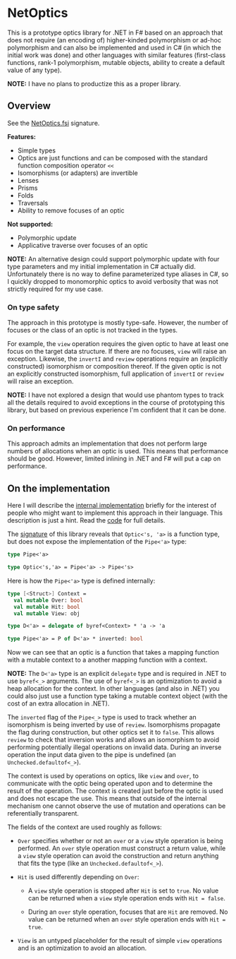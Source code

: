 # NetOptics

This is a prototype optics library for .NET in F# based on an approach that does
not require (an encoding of) higher-kinded polymorphism or ad-hoc polymorphism
and can also be implemented and used in C# (in which the initial work was done)
and other languages with similar features (first-class functions, rank-1
polymorphism, mutable objects, ability to create a default value of any type).

**NOTE:** I have no plans to productize this as a proper library.

## Overview

See the [NetOptics.fsi](NetOptics.fsi) signature.

**Features:**

- Simple types
- Optics are just functions and can be composed with the standard function
  composition operator `<<`
- Isomorphisms (or adapters) are invertible
- Lenses
- Prisms
- Folds
- Traversals
- Ability to remove focuses of an optic

**Not supported:**

- Polymorphic update
- Applicative traverse over focuses of an optic

**NOTE:** An alternative design could support polymorphic update with four type
parameters and my initial implementation in C# actually did. Unfortunately there
is no way to define parameterized type aliases in C#, so I quickly dropped to
monomorphic optics to avoid verbosity that was not strictly required for my use
case.

### On type safety

The approach in this prototype is mostly type-safe. However, the number of
focuses or the class of an optic is not tracked in the types.

For example, the `view` operation requires the given optic to have at least one
focus on the target data structure. If there are no focuses, `view` will raise
an exception. Likewise, the `invertI` and `review` operations require an
(explicitly constructed) isomorphism or composition thereof. If the given optic
is not an explicitly constructed isomorphism, full application of `invertI` or
`review` will raise an exception.

**NOTE:** I have not explored a design that would use phantom types to track all
the details required to avoid exceptions in the course of prototyping this
library, but based on previous experience I'm confident that it can be done.

### On performance

This approach admits an implementation that does not perform large numbers of
allocations when an optic is used. This means that performance should be good.
However, limited inlining in .NET and F# will put a cap on performance.

## On the implementation

Here I will describe the [internal implementation](NetOptics.fs) briefly for the
interest of people who might want to implement this approach in their language.
This description is just a hint. Read the [code](NetOptics.fs) for full details.

The [signature](NetOptics.fsi) of this library reveals that `Optic<'s, 'a>` is a
function type, but does not expose the implementation of the `Pipe<'a>` type:

```fsharp
type Pipe<'a>

type Optic<'s,'a> = Pipe<'a> -> Pipe<'s>
```

Here is how the `Pipe<'a>` type is defined internally:

```fsharp
type [<Struct>] Context =
  val mutable Over: bool
  val mutable Hit: bool
  val mutable View: obj

type D<'a> = delegate of byref<Context> * 'a -> 'a

type Pipe<'a> = P of D<'a> * inverted: bool
```

Now we can see that an optic is a function that takes a mapping function with a
mutable context to a another mapping function with a context.

**NOTE:** The `D<'a>` type is an explicit `delegate` type and is required in
.NET to use `byref<_>` arguments. The use of `byref<_>` is an optimization to
avoid a heap allocation for the context. In other languages (and also in .NET)
you could also just use a function type taking a mutable context object (with
the cost of an extra allocation in .NET).

The `inverted` flag of the `Pipe<_>` type is used to track whether an
isomorphism is being inverted by use of `review`. Isomorphisms propagate the
flag during construction, but other optics set it to `false`. This allows
`review` to check that inversion works and allows an isomorphism to avoid
performing potentially illegal operations on invalid data. During an inverse
operation the input data given to the pipe is undefined (an
`Unchecked.defaultof<_>`).

The context is used by operations on optics, like `view` and `over`, to
communicate with the optic being operated upon and to determine the result of
the operation. The context is created just before the optic is used and does not
escape the use. This means that outside of the internal mechanism one cannot
observe the use of mutation and operations can be referentially transparent.

The fields of the context are used roughly as follows:

- `Over` specifies whether or not an `over` or a `view` style operation is being
  performed. An `over` style operation must construct a return value, while a
  `view` style operation can avoid the construction and return anything that
  fits the type (like an `Unchecked.defaultof<_>`).

- `Hit` is used differently depending on `Over`:

  - A `view` style operation is stopped after `Hit` is set to `true`. No value
    can be returned when a `view` style operation ends with `Hit = false`.

  - During an `over` style operation, focuses that are `Hit` are removed. No
    value can be returned when an `over` style operation ends with `Hit = true`.

- `View` is an untyped placeholder for the result of simple `view` operations
  and is an optimization to avoid an allocation.
